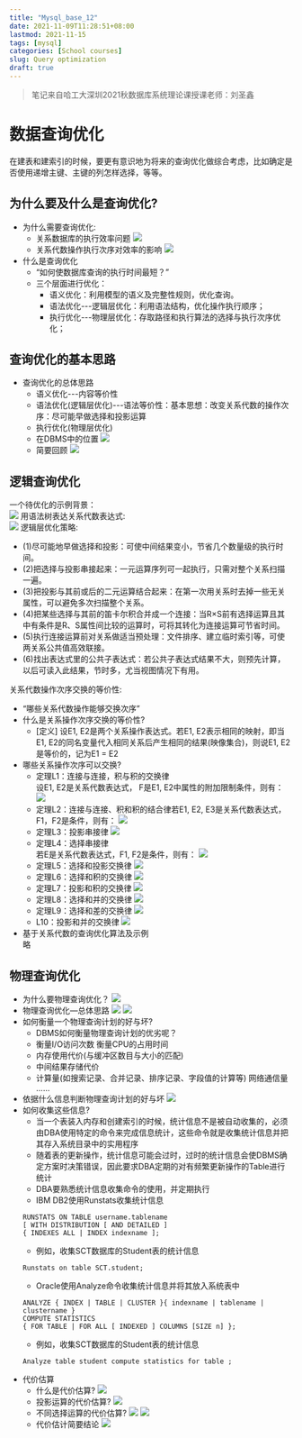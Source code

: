 ```yaml
---
title: "Mysql_base_12"
date: 2021-11-09T11:28:51+08:00
lastmod: 2021-11-15
tags: [mysql]
categories: [School courses]
slug: Query optimization
draft: true
---
```

> 笔记来自哈工大深圳2021秋数据库系统理论课授课老师：刘圣鑫

# 数据查询优化
在建表和建索引的时候，要更有意识地为将来的查询优化做综合考虑，比如确定是否使用递增主键、主键的列怎样选择，等等。
## 为什么要及什么是查询优化?
- 为什么需要查询优化:
    - 关系数据库的执行效率问题
    ![](https://raw.githubusercontent.com/QizhengZou/Image_hosting_rep/main/20211115122516.png)
    - 关系代数操作执行次序对效率的影响
    ![](https://raw.githubusercontent.com/QizhengZou/Image_hosting_rep/main/20211115122720.png)
- 什么是查询优化
    - “如何使数据库查询的执行时间最短？”
    - 三个层面进行优化：
        - 语义优化：利用模型的语义及完整性规则，优化查询。
        - 语法优化---逻辑层优化：利用语法结构，优化操作执行顺序；
        - 执行优化---物理层优化：存取路径和执行算法的选择与执行次序优化；

## 查询优化的基本思路
- 查询优化的总体思路
    - 语义优化---内容等价性
    - 语法优化(逻辑层优化)---语法等价性：基本思想：改变关系代数的操作次序：尽可能早做选择和投影运算
    - 执行优化(物理层优化)
    - 在DBMS中的位置
![](https://raw.githubusercontent.com/QizhengZou/Image_hosting_rep/main/20211115123812.png)
    - 简要回顾
    ![](https://raw.githubusercontent.com/QizhengZou/Image_hosting_rep/main/20211115124047.png)

## 逻辑查询优化
一个待优化的示例背景：   
![](https://raw.githubusercontent.com/QizhengZou/Image_hosting_rep/main/20211115205559.png)
用语法树表达关系代数表达式:   
![](https://raw.githubusercontent.com/QizhengZou/Image_hosting_rep/main/20211115205716.png)
逻辑层优化策略:   
- (1)尽可能地早做选择和投影：可使中间结果变小，节省几个数量级的执行时间。
- (2)把选择与投影串接起来：一元运算序列可一起执行，只需对整个关系扫描一遍。
- (3)把投影与其前或后的二元运算结合起来：在第一次用关系时去掉一些无关属性，可以避免多次扫描整个关系。
- (4)把某些选择与其前的笛卡尔积合并成一个连接：当R×S前有选择运算且其中有条件是R、S属性间比较的运算时，可将其转化为连接运算可节省时间。
- (5)执行连接运算前对关系做适当预处理：文件排序、建立临时索引等，可使两关系公共值高效联接。
- (6)找出表达式里的公共子表达式：若公共子表达式结果不大，则预先计算，以后可读入此结果，节时多，尤当视图情况下有用。

关系代数操作次序交换的等价性:
- “哪些关系代数操作能够交换次序”
- 什么是关系操作次序交换的等价性?
    - [定义] 设E1, E2是两个关系操作表达式。若E1, E2表示相同的映射，即当E1, E2的同名变量代入相同关系后产生相同的结果(映像集合)，则说E1, E2是等价的，记为E1 = E2 
- 哪些关系操作次序可以交换?
    - 定理L1：连接与连接，积与积的交换律   
    设E1, E2是关系代数表达式， F是E1, E2中属性的附加限制条件，则有：
    ![](https://raw.githubusercontent.com/QizhengZou/Image_hosting_rep/main/20211115210330.png)
    - 定理L2：连接与连接、积和积的结合律若E1, E2, E3是关系代数表达式，F1，F2是条件，则有：
    ![](https://raw.githubusercontent.com/QizhengZou/Image_hosting_rep/main/20211115210443.png)
    - 定理L3：投影串接律
    ![](https://raw.githubusercontent.com/QizhengZou/Image_hosting_rep/main/20211115210534.png)
    - 定理L4：选择串接律   
    若E是关系代数表达式，F1, F2是条件，则有：
    ![](https://raw.githubusercontent.com/QizhengZou/Image_hosting_rep/main/20211115210629.png)
    - 定理L5：选择和投影交换律
    ![](https://raw.githubusercontent.com/QizhengZou/Image_hosting_rep/main/20211115210709.png)
    - 定理L6：选择和积的交换律
    ![](https://raw.githubusercontent.com/QizhengZou/Image_hosting_rep/main/20211115210802.png)
    - 定理L7：投影和积的交换律
    ![](https://raw.githubusercontent.com/QizhengZou/Image_hosting_rep/main/20211115210844.png)
    - 定理L8：选择和并的交换律
    ![](https://raw.githubusercontent.com/QizhengZou/Image_hosting_rep/main/20211115210926.png)
    - 定理L9：选择和差的交换律
    ![](https://raw.githubusercontent.com/QizhengZou/Image_hosting_rep/main/20211115211004.png)
    - L10：投影和并的交换律
    ![](https://raw.githubusercontent.com/QizhengZou/Image_hosting_rep/main/20211115211052.png)
- 基于关系代数的查询优化算法及示例   
略

## 物理查询优化
- 为什么要物理查询优化？
![](https://raw.githubusercontent.com/QizhengZou/Image_hosting_rep/main/20211115211243.png)
- 物理查询优化—总体思路
![](https://raw.githubusercontent.com/QizhengZou/Image_hosting_rep/main/20211115211721.png)
![](https://raw.githubusercontent.com/QizhengZou/Image_hosting_rep/main/20211115211848.png)
- 如何衡量一个物理查询计划的好与坏?
    - DBMS如何衡量物理查询计划的优劣呢？ 
    - 衡量I/O访问次数 衡量CPU的占用时间 
    - 内存使用代价(与缓冲区数目与大小的匹配) 
    - 中间结果存储代价
    - 计算量(如搜索记录、合并记录、排序记录、字段值的计算等) 网络通信量
    ……
- 依据什么信息判断物理查询计划的好与坏
![](https://raw.githubusercontent.com/QizhengZou/Image_hosting_rep/main/20211115212250.png)
- 如何收集这些信息?
    - 当一个表装入内存和创建索引的时候，统计信息不是被自动收集的，必须由DBA使用特定的命令来完成信息统计，这些命令就是收集统计信息并把其存入系统目录中的实用程序
    - 随着表的更新操作，统计信息可能会过时，过时的统计信息会使DBMS确定方案时决策错误，因此要求DBA定期的对有频繁更新操作的Table进行统计
    - DBA要熟悉统计信息收集命令的使用，并定期执行
    - IBM DB2使用Runstats收集统计信息
    ```
    RUNSTATS ON TABLE username.tablename
    [ WITH DISTRIBUTION [ AND DETAILED ]
    { INDEXES ALL | INDEX indexname ];
    ```
    - 例如，收集SCT数据库的Student表的统计信息
    ```
    Runstats on table SCT.student;
    ```
    - Oracle使用Analyze命令收集统计信息并将其放入系统表中
    ```
    ANALYZE { INDEX | TABLE | CLUSTER }{ indexname | tablename | clustername }
    COMPUTE STATISTICS
    { FOR TABLE | FOR ALL [ INDEXED ] COLUMNS [SIZE n] };
    ```
    - 例如，收集SCT数据库的Student表的统计信息
    ```
    Analyze table student compute statistics for table ;
    ```
- 代价估算
    - 什么是代价估算?
    ![](https://raw.githubusercontent.com/QizhengZou/Image_hosting_rep/main/20211115212831.png)
    - 投影运算的代价估算?
    ![](https://raw.githubusercontent.com/QizhengZou/Image_hosting_rep/main/20211115212949.png)
    - 不同选择运算的代价估算?
    ![](https://raw.githubusercontent.com/QizhengZou/Image_hosting_rep/main/20211115213055.png)
    ![](https://raw.githubusercontent.com/QizhengZou/Image_hosting_rep/main/20211115213145.png)
    - 代价估计简要结论
    ![](https://raw.githubusercontent.com/QizhengZou/Image_hosting_rep/main/20211115213321.png)


